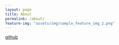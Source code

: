 ```yaml
---
layout: page
title: About
permalink: /about/
feature-img: "assets/img/sample_feature_img_2.png"
---
```


[github](https://github.com/newkayak12)